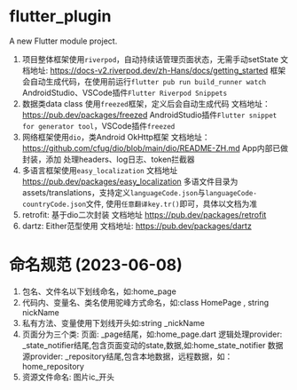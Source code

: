 # flutter_plugin

A new Flutter module project.

1. 项目整体框架使用`riverpod`，自动持续话管理页面状态，无需手动setState
文档地址: https://docs-v2.riverpod.dev/zh-Hans/docs/getting_started
框架会自动生成代码，在使用前运行`flutter pub run build_runner watch`
AndroidStudio、VSCode插件`Flutter Riverpod Snippets`
2. 数据类data class 使用`freezed`框架，定义后会自动生成代码
文档地址：https://pub.dev/packages/freezed
AndroidStudio插件`Flutter snippet for generator tool`，VSCode插件`freezed`
3. 网络框架使用`dio`，类Android OkHttp框架
文档地址：https://github.com/cfug/dio/blob/main/dio/README-ZH.md
App内部已做封装，添加 处理headers、log日志、token拦截器
4. 多语言框架使用`easy_localization`
文档地址 https://pub.dev/packages/easy_localization
多语文件目录为 assets/translations，支持定义`languageCode.json`与`languageCode-countryCode.json`文件,
使用`任意翻译key.tr()`即可，具体以文档为准
5. retrofit: 基于dio二次封装
文档地址 https://pub.dev/packages/retrofit
6. dartz: Either范型使用
文档地址: https://pub.dev/packages/dartz

# 命名规范 (2023-06-08)
1. 包名、文件名以下划线命名，如:home_page
2. 代码内、变量名、类名使用驼峰方式命名，如:class HomePage , string nickName
3. 私有方法、变量使用下划线开头如:string _nickName
4. 页面分为三个类:
   页面: _page结尾，如:home_page.dart
   逻辑处理provider: _state_notifier结尾,包含页面变动的state,数据,如:home_state_notifier
   数据源provider: _repository结尾,包含本地数据，远程数据，如：home_repository
5. 资源文件命名: 图片ic_开头